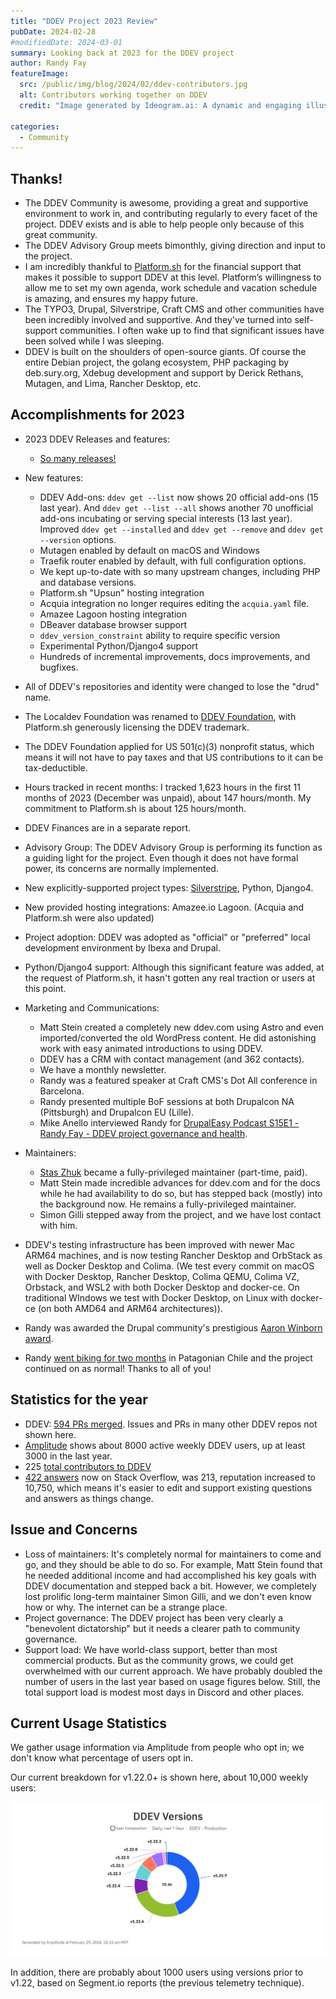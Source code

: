```yaml
---
title: "DDEV Project 2023 Review"
pubDate: 2024-02-28
#modifiedDate: 2024-03-01
summary: Looking back at 2023 for the DDEV project
author: Randy Fay
featureImage:
  src: /public/img/blog/2024/02/ddev-contributors.jpg
  alt: Contributors working together on DDEV
  credit: "Image generated by Ideogram.ai: A dynamic and engaging illustration showcasing a diverse group of developers and contributors gathered around a large, glowing screen displaying the DDEV logo."

categories:
  - Community
---
```


## Thanks!

* The DDEV Community is awesome, providing a great and supportive environment to work in, and contributing regularly to every facet of the project. DDEV exists and is able to help people only because of this great community.
* The DDEV Advisory Group meets bimonthly, giving direction and input to the project.
* I am incredibly thankful to [Platform.sh](https://www.google.com/url?q=http://platform.sh&sa=D&source=editors&ust=1709057329315905&usg=AOvVaw2eb-PA6xOwDsirb4rsWx3I) for the financial support that makes it possible to support DDEV at this level. Platform’s willingness to allow me to set my own agenda, work schedule and vacation schedule is amazing, and ensures my happy future.
* The TYPO3, Drupal, Silverstripe, Craft CMS and other communities have been incredibly involved and supportive. And they've turned into self-support communities. I often wake up to find that significant issues have been solved while I was sleeping.
* DDEV is built on the shoulders of open-source giants. Of course the entire Debian project, the golang ecosystem, PHP packaging by deb.sury.org, Xdebug development and support by Derick Rethans, Mutagen, and Lima, Rancher Desktop, etc.

## Accomplishments for 2023

* 2023 DDEV Releases and features:
  * [So many releases!](https://github.com/ddev/ddev/releases)
* New features:
  * DDEV Add-ons: `ddev get --list` now shows 20 official add-ons (15 last year). And `ddev get --list --all` shows another 70 unofficial add-ons incubating or serving special interests (13 last year). Improved `ddev get --installed` and `ddev get --remove` and `ddev get --version` options.
  * Mutagen enabled by default on macOS and Windows
  * Traefik router enabled by default, with full configuration options.
  * We kept up-to-date with so many upstream changes, including PHP and database versions.
  * Platform.sh "Upsun" hosting integration
  * Acquia integration no longer requires editing the `acquia.yaml` file.
  * Amazee Lagoon hosting integration
  * DBeaver database browser support
  * `ddev_version_constraint` ability to require specific version
  * Experimental Python/Django4 support
  * Hundreds of incremental improvements, docs improvements, and bugfixes.
* All of DDEV's repositories and identity were changed to lose the "drud" name.
* The Localdev Foundation was renamed to [DDEV Foundation](https://ddev.com/foundation), with Platform.sh generously licensing the DDEV trademark.
* The DDEV Foundation applied for US 501(c)(3) nonprofit status, which means it will not have to pay taxes and that US contributions to it can be tax-deductible.
* Hours tracked in recent months: I tracked 1,623 hours in the first 11 months of 2023 (December was unpaid), about 147 hours/month. My commitment to Platform.sh is about 125 hours/month.
* DDEV Finances are in a separate report.
* Advisory Group: The DDEV Advisory Group is performing its function as a guiding light for the project. Even though it does not have formal power, its concerns are normally implemented.
* New explicitly-supported project types: [Silverstripe](https://www.silverstripe.org/), Python, Django4.
* New provided hosting integrations: Amazee.io Lagoon. (Acquia and Platform.sh were also updated)
* Project adoption: DDEV was adopted as "official" or "preferred" local development environment by Ibexa and Drupal.
* Python/Django4 support: Although this significant feature was added, at the request of Platform.sh, it hasn't gotten any real traction or users at this point.
* Marketing and Communications:
  * Matt Stein created a completely new ddev.com using Astro and even imported/converted the old WordPress content. He did astonishing work with easy animated introductions to using DDEV.
  * DDEV has a CRM with contact management (and 362 contacts).
  * We have a monthly newsletter.
  * Randy was a featured speaker at Craft CMS's Dot All conference in Barcelona.
  * Randy presented multiple BoF sessions at both Drupalcon NA (Pittsburgh) and Drupalcon EU (Lille).
  * Mike Anello interviewed Randy for [DrupalEasy Podcast S15E1 - Randy Fay - DDEV project governance and health](https://www.drupaleasy.com/podcast/2023/06/drupaleasy-podcast-s15e1-randy-fay-ddev-project-governance-and-health).

* Maintainers:
  * [Stas Zhuk](./introducing-maintainer-stas.md) became a fully-privileged maintainer (part-time, paid).
  * Matt Stein made incredible advances for ddev.com and for the docs while he had availability to do so, but has stepped back (mostly) into the background now. He remains a fully-privileged maintainer.
  * Simon Gilli stepped away from the project, and we have lost contact with him.

* DDEV's testing infrastructure has been improved with newer Mac ARM64 machines, and is now testing Rancher Desktop and OrbStack as well as Docker Desktop and Colima. (We test every commit on macOS with Docker Desktop, Rancher Desktop, Colima QEMU, Colima VZ, Orbstack, and WSL2 with both Docker Desktop and docker-ce. On traditional WIndows we test with Docker Desktop, on Linux with docker-ce (on both AMD64 and ARM64 architectures)).
* Randy was awarded the Drupal community's prestigious [Aaron Winborn award](https://www.drupal.org/community/cwg/blog/2023-aaron-winborn-award-winner-randy-fay).
* Randy [went biking for two months](./randy-in-patagonia.md) in Patagonian Chile and the project continued on as normal! Thanks to all of you!

## Statistics for the year

* DDEV: [594 PRs merged](https://www.google.com/url?q=https://github.com/ddev/ddev/pulls?q%3Dis%253Apr%2B%2B%2Bmerged%253A2023-01-01..2023-12-31&sa=D&source=editors&ust=1709057329318619&usg=AOvVaw1ichtVuUK-yicP9Y4ZbqVJ). Issues and PRs in many other DDEV repos not shown here.
* [Amplitude](https://www.google.com/url?q=https://analytics.amplitude.com/ddev/dashboard/jhv7ksg&sa=D&source=editors&ust=1709057329318855&usg=AOvVaw3-YdyXb3I3dwogT7_sTXul) shows about 8000 active weekly DDEV users, up at least 3000 in the last year.
* 225 [total contributors to DDEV](https://www.google.com/url?q=https://github.com/drud/ddev/graphs/contributors&sa=D&source=editors&ust=1709057329319044&usg=AOvVaw264MR7wU2vWx4uZ0BnaqG0)
* [422 answers](https://www.google.com/url?q=https://stackoverflow.com/users/215713/rfay?tab%3Danswers%26sort%3Dnewest&sa=D&source=editors&ust=1709057329319223&usg=AOvVaw3XRNxgfJgWIhOzCG-WiPgs) now on Stack Overflow, was 213, reputation increased to 10,750, which means it's easier to edit and support existing questions and answers as things change.

## Issue and Concerns

* Loss of maintainers: It's completely normal for maintainers to come and go, and they should be able to do so. For example, Matt Stein found that he needed additional income and had accomplished his key goals with DDEV documentation and stepped back a bit. However, we completely lost prolific long-term maintainer Simon Gilli, and we don't even know how or why. The internet can be a strange place.
* Project governance: The DDEV project has been very clearly a "benevolent dictatorship" but it needs a clearer path to community governance.
* Support load: We have world-class support, better than most commercial products. But as the community grows, we could get overwhelmed with our current approach. We have probably doubled the number of users in the last year based on usage figures below. Still, the total support load is modest most days in Discord and other places.

## Current Usage Statistics

We gather usage information via Amplitude from people who opt in; we don't know what percentage of users opt in.

Our current breakdown for v1.22.0+ is shown here, about 10,000 weekly users:

![Amplitude Stats 2024-02-29](/public/img/blog/2024/02/ddev-usage-pie-chart-20240229.png)

In addition, there are probably about 1000 users using versions prior to v1.22, based on Segment.io reports (the previous telemetry technique).
